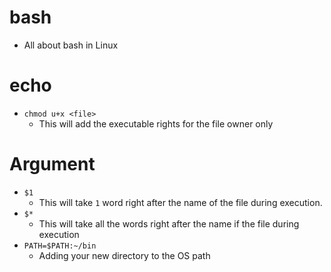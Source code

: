 # bash
- All about bash in Linux

# echo
- `chmod u+x <file>`
  - This will add the executable rights for the file owner only

# Argument
- `$1`
  - This will take `1` word right after the name of the file during execution.
- `$*`
  - This will take all the words right after the name if the file during execution
- `PATH=$PATH:~/bin`
  - Adding your new directory to the OS path
